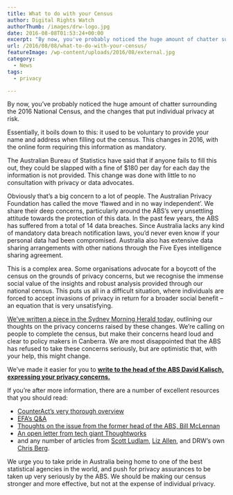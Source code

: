 ```yaml
---
title: What to do with your Census
author: Digital Rights Watch
authorThumb: /images/drw-logo.jpg
date: 2016-08-08T01:53:24+00:00
excerpt: "By now, you've probably noticed the huge amount of chatter surrounding the 2016 National Census, and the changes that put individual privacy at risk. But does this warrant a full boycott?"
url: /2016/08/08/what-to-do-with-your-census/
featureImage: /wp-content/uploads/2016/08/external.jpg
category:
  - News
tags:
  - privacy

---
```

By now, you&#8217;ve probably noticed the huge amount of chatter surrounding the 2016 National Census, and the changes that put individual privacy at risk.

Essentially, it boils down to this: it used to be voluntary to provide your name and address when filling out the census. This changes in 2016, with the online form requiring this information as mandatory.

The Australian Bureau of Statistics have said that if anyone fails to fill this out, they could be slapped with a fine of $180 per day for each day the information is not provided. This change was done with little to no consultation with privacy or data advocates.

Obviously that&#8217;s a big concern to a lot of people. The Australian Privacy Foundation has called the move &#8216;flawed and in no way independent&#8217;. We share their deep concerns, particularly around the ABS&#8217;s very unsettling attitude towards the protection of this data. In the past few years, the ABS has suffered from a total of 14 data breaches. Since Australia lacks any kind of mandatory data breach notification laws, you&#8217;d never even know if your personal data had been compromised. Australia also has extensive data sharing arrangements with other nations through the Five Eyes intelligence sharing agreement.

This is a complex area. Some organisations advocate for a boycott of the census on the grounds of privacy concerns, but we recognise the immense social value of the insights and robust analysis provided through our national census. This puts us all in a difficult situation, where individuals are forced to accept invasions of privacy in return for a broader social benefit &#8211; an equation that is very unsatisfying.

[We&#8217;ve written a piece in the Sydney Morning Herald today,][1] outlining our thoughts on the privacy concerns raised by these changes. We&#8217;re calling on people to complete the census, but make their concerns heard loud and clear to policy makers in Canberra. We are most disappointed that the ABS has refused to take these concerns seriously, but are optimistic that, with your help, this might change.

We&#8217;ve made it easier for you to [**write to the head of the ABS David Kalisch, expressing your privacy concerns.**][2]

If you&#8217;re after more information, there are a number of excellent resources that you should read:

  * [CounterAct&#8217;s very thorough overview][3]
  * [EFA&#8217;s Q&A][4]
  * [Thoughts on the issue from the former head of the ABS, Bill McLennan][5]
  * [An open letter from tech giant Thoughtworks][6]
  * and any number of articles from [Scott Ludlam][7], [Liz Allen][8], and DRW&#8217;s own [Chris Berg][9].

We urge you to take pride in Australia being home to one of the best statistical agencies in the world, and push for privacy assurances to be taken up very seriously by the ABS. We should be making our census stronger and more effective, but not at the expense of individual privacy.

 [1]: http://digitalrightswatch.us12.list-manage.com/track/click?u=44613b511a49dd01d99e07112&id=bb2cbb8a6c&e=d3a739dc69
 [2]: http://digitalrightswatch.us12.list-manage.com/track/click?u=44613b511a49dd01d99e07112&id=ee2e8df2fe&e=d3a739dc69
 [3]: http://digitalrightswatch.us12.list-manage.com/track/click?u=44613b511a49dd01d99e07112&id=808b1537db&e=d3a739dc69
 [4]: http://digitalrightswatch.us12.list-manage.com/track/click?u=44613b511a49dd01d99e07112&id=18b4bac935&e=d3a739dc69
 [5]: http://digitalrightswatch.us12.list-manage2.com/track/click?u=44613b511a49dd01d99e07112&id=849a68a38d&e=d3a739dc69
 [6]: http://digitalrightswatch.us12.list-manage.com/track/click?u=44613b511a49dd01d99e07112&id=a1f7fba782&e=d3a739dc69
 [7]: http://digitalrightswatch.us12.list-manage.com/track/click?u=44613b511a49dd01d99e07112&id=2123998319&e=d3a739dc69
 [8]: http://digitalrightswatch.us12.list-manage1.com/track/click?u=44613b511a49dd01d99e07112&id=72997d7e2e&e=d3a739dc69
 [9]: http://digitalrightswatch.us12.list-manage.com/track/click?u=44613b511a49dd01d99e07112&id=0ad0e02b8e&e=d3a739dc69

